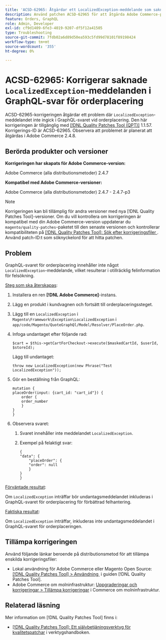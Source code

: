 ```yaml
---
title: 'ACSD-62965: Åtgärdar ett LocalizedException-meddelande som saknas i GraphQL-svar på orderplacering'
description: Använd patchen ACSD-62965 för att åtgärda Adobe Commerce-problem där meddelandet "LocalizedException" inte fanns med i GraphQL svar vid orderplacering.
feature: Orders, GraphQL
role: Admin, Developer
exl-id: cf9d1409-6fe3-4019-9207-df5f12a41505
type: Troubleshooting
source-git-commit: 7fdb02a6d89d50ea593c5fd99d78101f89198424
workflow-type: tm+mt
source-wordcount: '355'
ht-degree: 0%

---
```


# ACSD-62965: Korrigerar saknade `LocalizedException`-meddelanden i GraphQL-svar för orderplacering

ACSD-62965-korrigeringen åtgärdar ett problem där `LocalizedException`-meddelandet inte ingick i GraphQL-svaret vid orderplacering. Den här korrigeringen är tillgänglig med [[!DNL Quality Patches Tool (QPT)]](/help/tools/quality-patches-tool/quality-patches-tool-to-self-serve-quality-patches.md) 1.1.57. Korrigerings-ID är ACSD-62965. Observera att problemet är planerat att åtgärdas i Adobe Commerce 2.4.8.

## Berörda produkter och versioner

**Korrigeringen har skapats för Adobe Commerce-version:**

Adobe Commerce (alla distributionsmetoder) 2.4.7

**Kompatibel med Adobe Commerce-versioner:**

Adobe Commerce (alla distributionsmetoder) 2.4.7 - 2.4.7-p3

>[!NOTE]
>
>Korrigeringen kan bli tillämplig för andra versioner med nya [!DNL Quality Patches Tool]-versioner. Om du vill kontrollera om korrigeringen är kompatibel med din Adobe Commerce-version uppdaterar du `magento/quality-patches`-paketet till den senaste versionen och kontrollerar kompatibiliteten på [[!DNL Quality Patches Tool]: Sök efter korrigeringsfiler &#x200B;](https://experienceleague.adobe.com/tools/commerce-quality-patches/index.html?lang=sv-SE). Använd patch-ID:t som söknyckelord för att hitta patchen.

## Problem

GraphQL-svaret för orderplacering innehåller inte något `LocalizedException`-meddelande, vilket resulterar i otillräcklig felinformation för felsökning.

<u>Steg som ska återskapas</u>:

1. Installera en ren **[!DNL Adobe Commerce]**-instans.
1. Lägg en produkt i kundvagnen och fortsätt till orderplaceringssteget.
1. Lägg till en `LocalizedException` i `Magento\Framework\Exception\LocalizedException` i `app/code/Magento/QuoteGraphQl/Model/Resolver/PlaceOrder.php`.
1. Infoga undantaget efter följande rad:

   ```
   $cart = $this->getCartForCheckout->execute($maskedCartId, $userId, $storeId);
   ```

   Lägg till undantaget:

   ```
   throw new LocalizedException(new Phrase("Test LocalizedException"));
   ```

1. Gör en beställning från GraphQL:

   ```
   mutation {
   placeOrder(input: {cart_id: "cart_id"}) {
       order {
       order_number
       }
   }
   }
   ```

1. Observera svaret:
   1. Svaret innehåller inte meddelandet `LocalizedException`.
   1. Exempel på felaktigt svar:

      ```
      {
      "data": {
          "placeOrder": {
          "order": null
          }
      }
      }
      ```

<u>Förväntade resultat</u>:

Om `LocalizedException` inträffar bör undantagsmeddelandet inkluderas i GraphQL-svaret för orderplacering för förbättrad felhantering.

<u>Faktiska resultat</u>:

Om `LocalizedException` inträffar, inkluderas inte undantagsmeddelandet i GraphQL-svaret för orderplaceringen.

## Tillämpa korrigeringen

Använd följande länkar beroende på distributionsmetod för att tillämpa enskilda korrigeringsfiler:

* Lokal användning för Adobe Commerce eller Magento Open Source: [[!DNL Quality Patches Tool] > Användning &#x200B;](/help/tools/quality-patches-tool/usage.md) i guiden [!DNL Quality Patches Tool].
* Adobe Commerce om molninfrastruktur: [Uppgraderingar och korrigeringar > Tillämpa korrigeringar](https://experienceleague.adobe.com/docs/commerce-cloud-service/user-guide/develop/upgrade/apply-patches.html?lang=sv-SE) i Commerce om molninfrastruktur.

## Relaterad läsning

Mer information om [!DNL Quality Patches Tool] finns i:

* [[!DNL Quality Patches Tool]: Ett självbetjäningsverktyg för kvalitetspatchar](/help/tools/quality-patches-tool/quality-patches-tool-to-self-serve-quality-patches.md) i verktygshandboken.

